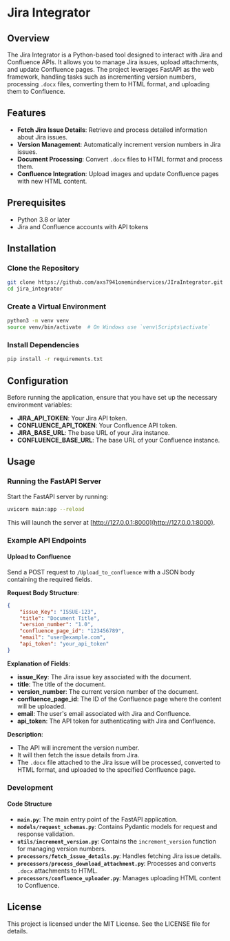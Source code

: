
# Jira Integrator

## Overview

The Jira Integrator is a Python-based tool designed to interact with Jira and Confluence APIs. It allows you to manage Jira issues, upload attachments, and update Confluence pages. The project leverages FastAPI as the web framework, handling tasks such as incrementing version numbers, processing `.docx` files, converting them to HTML format, and uploading them to Confluence.

## Features

- **Fetch Jira Issue Details**: Retrieve and process detailed information about Jira issues.
- **Version Management**: Automatically increment version numbers in Jira issues.
- **Document Processing**: Convert `.docx` files to HTML format and process them.
- **Confluence Integration**: Upload images and update Confluence pages with new HTML content.

## Prerequisites

- Python 3.8 or later
- Jira and Confluence accounts with API tokens

## Installation

### Clone the Repository

```bash
git clone https://github.com/axs7941onemindservices/JIraIntegrator.git
cd jira_integrator
```

### Create a Virtual Environment

```bash
python3 -m venv venv
source venv/bin/activate  # On Windows use `venv\Scripts\activate`
```

### Install Dependencies

```bash
pip install -r requirements.txt
```

## Configuration

Before running the application, ensure that you have set up the necessary environment variables:

- **JIRA_API_TOKEN**: Your Jira API token.
- **CONFLUENCE_API_TOKEN**: Your Confluence API token.
- **JIRA_BASE_URL**: The base URL of your Jira instance.
- **CONFLUENCE_BASE_URL**: The base URL of your Confluence instance.

## Usage

### Running the FastAPI Server

Start the FastAPI server by running:

```bash
uvicorn main:app --reload
```

This will launch the server at [http://127.0.0.1:8000](http://127.0.0.1:8000).

### Example API Endpoints

#### Upload to Confluence

Send a POST request to `/Upload_to_confluence` with a JSON body containing the required fields.

**Request Body Structure**:

```json
{
    "issue_Key": "ISSUE-123",
    "title": "Document Title",
    "version_number": "1.0",
    "confluence_page_id": "123456789",
    "email": "user@example.com",
    "api_token": "your_api_token"
}
```

**Explanation of Fields**:

- **issue_Key**: The Jira issue key associated with the document.
- **title**: The title of the document.
- **version_number**: The current version number of the document.
- **confluence_page_id**: The ID of the Confluence page where the content will be uploaded.
- **email**: The user's email associated with Jira and Confluence.
- **api_token**: The API token for authenticating with Jira and Confluence.

**Description**:

- The API will increment the version number.
- It will then fetch the issue details from Jira.
- The `.docx` file attached to the Jira issue will be processed, converted to HTML format, and uploaded to the specified Confluence page.

### Development

#### Code Structure

- **`main.py`**: The main entry point of the FastAPI application.
- **`models/request_schemas.py`**: Contains Pydantic models for request and response validation.
- **`utils/increment_version.py`**: Contains the `increment_version` function for managing version numbers.
- **`processors/fetch_issue_details.py`**: Handles fetching Jira issue details.
- **`processors/process_download_attachment.py`**: Processes and converts `.docx` attachments to HTML.
- **`processors/confluence_uploader.py`**: Manages uploading HTML content to Confluence.

## License

This project is licensed under the MIT License. See the LICENSE file for details.



